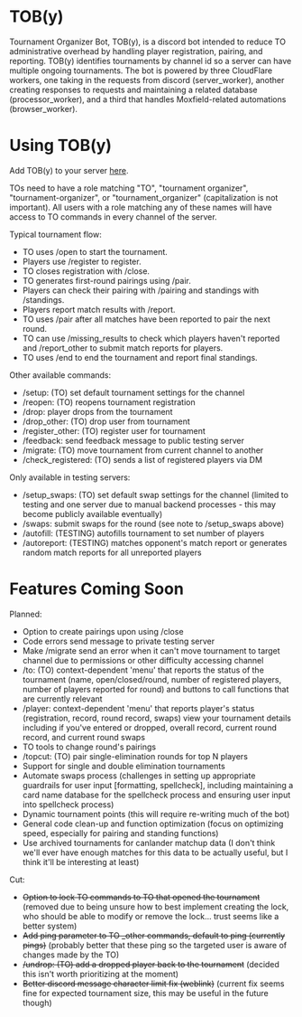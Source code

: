 # TOB(y)
Tournament Organizer Bot, TOB(y), is a discord bot intended to reduce TO administrative overhead by handling player registration, pairing, and reporting. TOB(y) identifies tournaments by channel id so a server can have multiple ongoing tournaments. The bot is powered by three CloudFlare workers, one taking in the requests from discord (server_worker), another creating responses to requests and maintaining a related database (processor_worker), and a third that handles Moxfield-related automations (browser_worker).

# Using TOB(y)
Add TOB(y) to your server [here](https://discord.com/oauth2/authorize?client_id=1253129653250424873&permissions=2147485696&integration_type=0&scope=applications.commands+bot).

TOs need to have a role matching "TO", "tournament organizer", "tournament-organizer", or "tournament_organizer" (capitalization is not important). All users with a role matching any of these names will have access to TO commands in every channel of the server.

Typical tournament flow:

- TO uses /open to start the tournament.
- Players use /register to register.
- TO closes registration with /close.
- TO generates first-round pairings using /pair.
- Players can check their pairing with /pairing and standings with /standings.
- Players report match results with /report.
- TO uses /pair after all matches have been reported to pair the next round.
- TO can use /missing_results to check which players haven't reported and /report_other to submit match reports for players.
- TO uses /end to end the tournament and report final standings.

Other available commands:

- /setup: (TO) set default tournament settings for the channel
- /reopen: (TO) reopens tournament registration
- /drop: player drops from the tournament
- /drop_other: (TO) drop user from tournament
- /register_other: (TO) register user for tournament
- /feedback: send feedback message to public testing server
- /migrate: (TO) move tournament from current channel to another
- /check_registered: (TO) sends a list of registered players via DM

Only available in testing servers:

- /setup_swaps: (TO) set default swap settings for the channel (limited to testing and one server due to manual backend processes - this may become publicly available eventually)
- /swaps: submit swaps for the round (see note to /setup_swaps above)
- /autofill: (TESTING) autofills tournament to set number of players
- /autoreport: (TESTING) matches opponent's match report or generates random match reports for all unreported players

# Features Coming Soon
Planned:
- Option to create pairings upon using /close
- Code errors send message to private testing server
- Make /migrate send an error when it can't move tournament to target channel due to permissions or other difficulty accessing channel
- /to: (TO) context-dependent 'menu' that reports the status of the tournament (name, open/closed/round, number of registered players, number of players reported for round) and buttons to call functions that are currently relevant
- /player: context-dependent 'menu' that reports player's status (registration, record, round record, swaps)
view your tournament details including if you've entered or dropped, overall record, current round record, and current round swaps
- TO tools to change round's pairings
- /topcut: (TO) pair single-elimination rounds for top N players
- Support for single and double elimination tournaments
- Automate swaps process (challenges in setting up appropriate guardrails for user input [formatting, spellcheck], including maintaining a card name database for the spellcheck process and ensuring user input into spellcheck process)
- Dynamic tournament points (this will require re-writing much of the bot)
- General code clean-up and function optimization (focus on optimizing speed, especially for pairing and standing functions)
- Use archived tournaments for canlander matchup data (I don't think we'll ever have enough matches for this data to be actually useful, but I think it'll be interesting at least)

Cut:
- ~~Option to lock TO commands to TO that opened the tournament~~ (removed due to being unsure how to best implement creating the lock, who should be able to modify or remove the lock... trust seems like a better system)
- ~~Add ping parameter to TO \_other commands, default to ping (currently pings)~~ (probably better that these ping so the targeted user is aware of changes made by the TO)
- ~~/undrop: (TO) add a dropped player back to the tournament~~ (decided this isn't worth prioritizing at the moment)
- ~~Better discord message character limit fix (weblink)~~ (current fix seems fine for expected tournament size, this may be useful in the future though)
